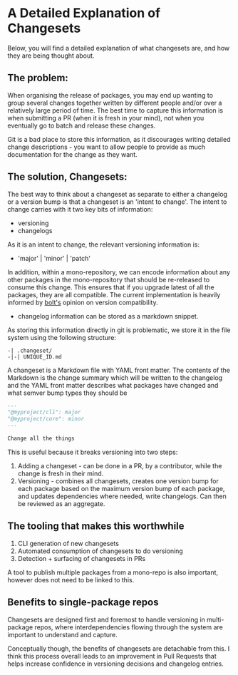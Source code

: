 # A Detailed Explanation of Changesets

Below, you will find a detailed explanation of what changesets are, and how they are being thought about.

## The problem:

When organising the release of packages, you may end up wanting to group several changes together written by different people and/or over a relatively large period of time. The best time to capture this information is when submitting a PR (when it is fresh in your mind), not when you eventually go to batch and release these changes.

Git is a bad place to store this information, as it discourages writing detailed change descriptions - you want to allow people to provide as much documentation for the change as they want.

## The solution, Changesets:

The best way to think about a changeset as separate to either a changelog or a version bump is that a changeset is an 'intent to change'. The intent to change carries with it two key bits of information:

- versioning
- changelogs

As it is an intent to change, the relevant versioning information is:

- 'major' | 'minor' | 'patch'

In addition, within a mono-repository, we can encode information about any other packages in the mono-repository that should be re-released to consume this change. This ensures that if you upgrade latest of all the packages, they are all compatible. The current implementation is heavily informed by [bolt's](https://github.com/boltpkg/bolt) opinion on version compatibility.

- changelog information can be stored as a markdown snippet.

As storing this information directly in git is problematic, we store it in the file system using the following structure:

```
-| .changeset/
-|-| UNIQUE_ID.md
```

A changeset is a Markdown file with YAML front matter. The contents of the Markdown is the change summary which will be written to the changelog and the YAML front matter describes what packages have changed and what semver bump types they should be

```md
---
"@myproject/cli": major
"@myproject/core": minor
---

Change all the things
```

This is useful because it breaks versioning into two steps:

1. Adding a changeset - can be done in a PR, by a contributor, while the change is fresh in their mind.
2. Versioning - combines all changesets, creates one version bump for each package based on the maximum version bump of each package, and updates dependencies where needed, write changelogs. Can then be reviewed as an aggregate.

## The tooling that makes this worthwhile

1. CLI generation of new changesets
2. Automated consumption of changesets to do versioning
3. Detection + surfacing of changesets in PRs

A tool to publish multiple packages from a mono-repo is also important, however does not need to be linked to this.

## Benefits to single-package repos

Changesets are designed first and foremost to handle versioning in multi-package repos, where interdependencies flowing through the system are important to understand and capture.

Conceptually though, the benefits of changesets are detachable from this. I think this process overall leads to an improvement in Pull Requests that helps increase confidence in versioning decisions and changelog entries.
